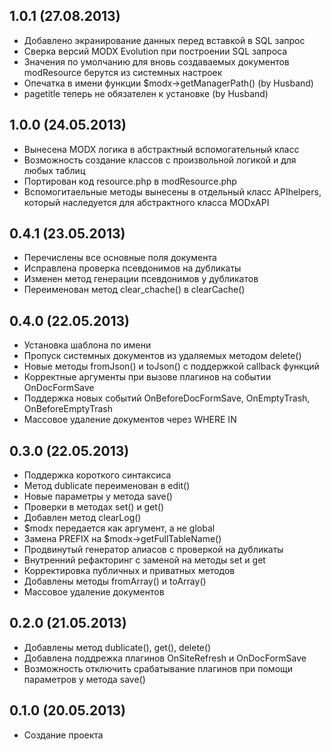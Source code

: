 ## 1.0.1 (27.08.2013)
* Добавлено экранирование данных перед вставкой в SQL запрос
* Сверка версий MODX Evolution при построении SQL запроса
* Значения по умолчанию для вновь создаваемых документов modResource берутся из системных настроек
* Опечатка в имени функции $modx->getManagerPath() (by Husband)
* pagetitle теперь не обязателен к установке (by Husband)

## 1.0.0 (24.05.2013)
* Вынесена MODX логика в абстрактный вспомогательный класс
* Возможность создание классов с произвольной логикой и для любых таблиц
* Портирован код resource.php в modResource.php
* Вспомогитаельные методы вынесены в отдельный класс APIhelpers, который наследуется для абстрактного класса MODxAPI

## 0.4.1 (23.05.2013)
* Перечислены все основные поля документа
* Исправлена проверка псевдонимов на дубликаты
* Изменен метод генерации псевдонимов у дубликатов
* Переименован метод clear_chache() в clearCache()

## 0.4.0 (22.05.2013)
* Установка шаблона по имени
* Пропуск системных документов из удаляемых методом delete()
* Новые методы fromJson() и toJson() с поддержкой callback функций
* Корректные аргументы при вызове плагинов на событии OnDocFormSave
* Поддержка новых событий OnBeforeDocFormSave, OnEmptyTrash, OnBeforeEmptyTrash
* Массовое удаление документов через WHERE IN

## 0.3.0 (22.05.2013)
* Поддержка короткого синтаксиса
* Метод dublicate переименован в edit()
* Новые параметры у метода save()
* Проверки в методах set() и get()
* Добавлен метод clearLog()
* $modx передается как аргумент, а не global
* Замена PREFIX на $modx->getFullTableName()
* Продвинутый генератор алиасов с проверкой на дубликаты
* Внутренний рефакторинг с заменой на методы set и get
* Корректировка публичных и приватных методов
* Добавлены методы fromArray() и toArray()
* Массовое удаление документов

## 0.2.0 (21.05.2013)
* Добавлены метод dublicate(), get(), delete()
* Добавлена поддрежка плагинов OnSiteRefresh и OnDocFormSave
* Возможность отключить срабатывание плагинов при помощи параметров у метода save()

## 0.1.0 (20.05.2013)
* Создание проекта
